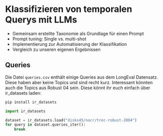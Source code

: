 # Klassifizieren von temporalen Querys mit LLMs

- Gemeinsam erstellte Taxonomie als Grundlage für einen Prompt
- Prompt tuning: Single vs. multi-shot
- Implementierung zur Automatisierung der Klassifikation
- Vergleich zu unseren eigenen Ergebnissen


## Queries
Die Datei `queries.csv` enthält einige Queries aus dem LongEval Datensatz. Diese haben aber keine Topics und sind recht kurz.
Interessant könnten auch die Topics aus Robust 04 sein. Diese könnt ihr euch einfach über ir_datasets laden:


```bash
pip install ir_datasets
```

```python
import ir_datasets

dataset = ir_datasets.load("disks45/nocr/trec-robust-2004")
for query in dataset.queries_iter():
    break
```